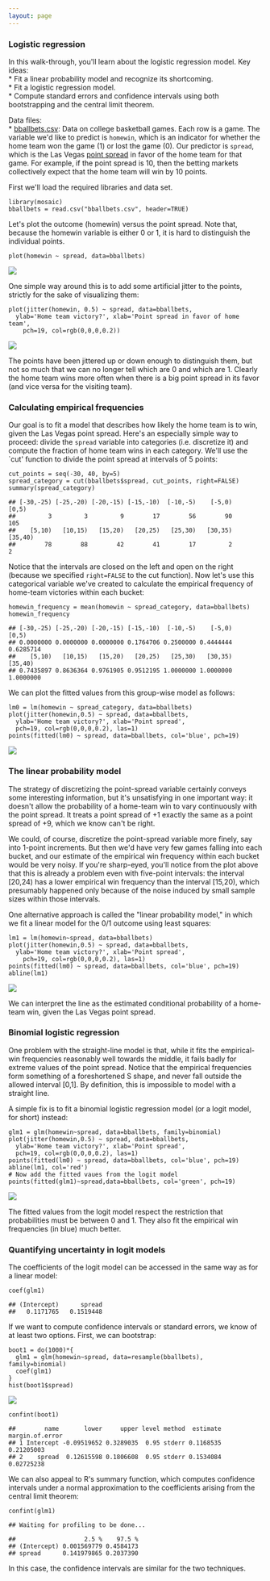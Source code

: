 ```yaml
---
layout: page
---
```


### Logistic regression

In this walk-through, you'll learn about the logistic regression model.
Key ideas:  
\* Fit a linear probability model and recognize its shortcoming.  
\* Fit a logistic regression model.  
\* Compute standard errors and confidence intervals using both
bootstrapping and the central limit theorem.

Data files:  
\* [bballbets.csv](bballbets.csv): Data on college basketball games.
Each row is a game. The variable we'd like to predict is `homewin`,
which is an indicator for whether the home team won the game (1) or lost
the game (0). Our predictor is `spread`, which is the Las Vegas [point
spread](http://en.wikipedia.org/wiki/Spread_betting) in favor of the
home team for that game. For example, if the point spread is 10, then
the betting markets collectively expect that the home team will win by
10 points.

First we'll load the required libraries and data set.

    library(mosaic)
    bballbets = read.csv("bballbets.csv", header=TRUE)

Let's plot the outcome (homewin) versus the point spread. Note that,
because the homewin variable is either 0 or 1, it is hard to distinguish
the individual points.

    plot(homewin ~ spread, data=bballbets)

![](bballbets_files/figure-markdown_strict/unnamed-chunk-2-1.png)

One simple way around this is to add some artificial jitter to the
points, strictly for the sake of visualizing them:

    plot(jitter(homewin, 0.5) ~ spread, data=bballbets,
      ylab='Home team victory?', xlab='Point spread in favor of home team',
        pch=19, col=rgb(0,0,0,0.2))

![](bballbets_files/figure-markdown_strict/unnamed-chunk-3-1.png)

The points have been jittered up or down enough to distinguish them, but
not so much that we can no longer tell which are 0 and which are 1.
Clearly the home team wins more often when there is a big point spread
in its favor (and vice versa for the visiting team).

### Calculating empirical frequencies

Our goal is to fit a model that describes how likely the home team is to
win, given the Las Vegas point spread. Here's an especially simple way
to proceed: divide the `spread` variable into categories (i.e.
discretize it) and compute the fraction of home team wins in each
category. We'll use the \`cut' function to divide the point spread at
intervals of 5 points:

    cut_points = seq(-30, 40, by=5)
    spread_category = cut(bballbets$spread, cut_points, right=FALSE)
    summary(spread_category)

    ## [-30,-25) [-25,-20) [-20,-15) [-15,-10)  [-10,-5)    [-5,0)     [0,5) 
    ##         3         3         9        17        56        90       105 
    ##    [5,10)   [10,15)   [15,20)   [20,25)   [25,30)   [30,35)   [35,40) 
    ##        78        88        42        41        17         2         2

Notice that the intervals are closed on the left and open on the right
(because we specified `right=FALSE` to the cut function). Now let's use
this categorical variable we've created to calculate the empirical
frequency of home-team victories within each bucket:

    homewin_frequency = mean(homewin ~ spread_category, data=bballbets)
    homewin_frequency

    ## [-30,-25) [-25,-20) [-20,-15) [-15,-10)  [-10,-5)    [-5,0)     [0,5) 
    ## 0.0000000 0.0000000 0.0000000 0.1764706 0.2500000 0.4444444 0.6285714 
    ##    [5,10)   [10,15)   [15,20)   [20,25)   [25,30)   [30,35)   [35,40) 
    ## 0.7435897 0.8636364 0.9761905 0.9512195 1.0000000 1.0000000 1.0000000

We can plot the fitted values from this group-wise model as follows:

    lm0 = lm(homewin ~ spread_category, data=bballbets)
    plot(jitter(homewin,0.5) ~ spread, data=bballbets,
      ylab='Home team victory?', xlab='Point spread',
      pch=19, col=rgb(0,0,0,0.2), las=1)
    points(fitted(lm0) ~ spread, data=bballbets, col='blue', pch=19)

![](bballbets_files/figure-markdown_strict/unnamed-chunk-6-1.png)

### The linear probability model

The strategy of discretizing the point-spread variable certainly conveys
some interesting information, but it's unsatisfying in one important
way: it doesn't allow the probability of a home-team win to vary
continuously with the point spread. It treats a point spread of +1
exactly the same as a point spread of +9, which we know can't be right.

We could, of course, discretize the point-spread variable more finely,
say into 1-point increments. But then we'd have very few games falling
into each bucket, and our estimate of the empirical win frequency within
each bucket would be very noisy. If you're sharp-eyed, you'll notice
from the plot above that this is already a problem even with five-point
intervals: the interval [20,24) has a lower empirical win frequency than
the interval [15,20), which presumably happened only because of the
noise induced by small sample sizes within those intervals.

One alternative approach is called the "linear probability model," in
which we fit a linear model for the 0/1 outcome using least squares:

    lm1 = lm(homewin~spread, data=bballbets)
    plot(jitter(homewin,0.5) ~ spread, data=bballbets,
      ylab='Home team victory?', xlab='Point spread',
        pch=19, col=rgb(0,0,0,0.2), las=1)
    points(fitted(lm0) ~ spread, data=bballbets, col='blue', pch=19)
    abline(lm1)

![](bballbets_files/figure-markdown_strict/unnamed-chunk-7-1.png)

We can interpret the line as the estimated conditional probability of a
home-team win, given the Las Vegas point spread.

### Binomial logistic regression

One problem with the straight-line model is that, while it fits the
empirical-win frequencies reasonably well towards the middle, it fails
badly for extreme values of the point spread. Notice that the empirical
frequencies form something of a foreshortened S shape, and never fall
outside the allowed interval [0,1]. By definition, this is impossible to
model with a straight line.

A simple fix is to fit a binomial logistic regression model (or a logit
model, for short) instead:

    glm1 = glm(homewin~spread, data=bballbets, family=binomial)
    plot(jitter(homewin,0.5) ~ spread, data=bballbets,
      ylab='Home team victory?', xlab='Point spread',
      pch=19, col=rgb(0,0,0,0.2), las=1)
    points(fitted(lm0) ~ spread, data=bballbets, col='blue', pch=19)
    abline(lm1, col='red')
    # Now add the fitted vaues from the logit model
    points(fitted(glm1)~spread,data=bballbets, col='green', pch=19)

![](bballbets_files/figure-markdown_strict/unnamed-chunk-8-1.png)

The fitted values from the logit model respect the restriction that
probabilities must be between 0 and 1. They also fit the empirical win
frequencies (in blue) much better.

### Quantifying uncertainty in logit models

The coefficients of the logit model can be accessed in the same way as
for a linear model:

    coef(glm1)

    ## (Intercept)      spread 
    ##   0.1171765   0.1519448

If we want to compute confidence intervals or standard errors, we know
of at least two options. First, we can bootstrap:

    boot1 = do(1000)*{
      glm1 = glm(homewin~spread, data=resample(bballbets), family=binomial)
      coef(glm1)
    }
    hist(boot1$spread)

![](bballbets_files/figure-markdown_strict/unnamed-chunk-10-1.png)

    confint(boot1)

    ##        name       lower     upper level method  estimate margin.of.error
    ## 1 Intercept -0.09519652 0.3289035  0.95 stderr 0.1168535      0.21205003
    ## 2    spread  0.12615598 0.1806608  0.95 stderr 0.1534084      0.02725238

We can also appeal to R's summary function, which computes confidence
intervals under a normal approximation to the coefficients arising from
the central limit theorem:

    confint(glm1)

    ## Waiting for profiling to be done...

    ##                   2.5 %    97.5 %
    ## (Intercept) 0.001569779 0.4584173
    ## spread      0.141979865 0.2037390

In this case, the confidence intervals are similar for the two
techniques.
